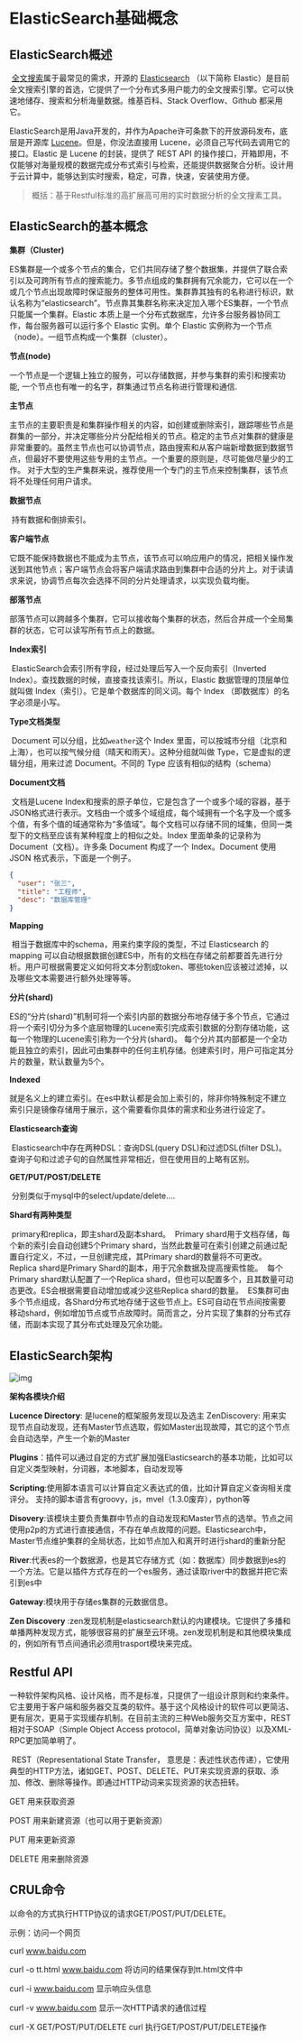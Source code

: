 # ElasticSearch基础概念

## ElasticSearch概述

​	[全文搜索](https://baike.baidu.com/item/%E5%85%A8%E6%96%87%E6%90%9C%E7%B4%A2%E5%BC%95%E6%93%8E)属于最常见的需求，开源的 [Elasticsearch](https://www.elastic.co/) （以下简称 Elastic）是目前全文搜索引擎的首选，它提供了一个分布式多用户能力的全文搜索引擎。它可以快速地储存、搜索和分析海量数据。维基百科、Stack Overflow、Github 都采用它。

​	ElasticSearch是用Java开发的，并作为Apache许可条款下的开放源码发布，底层是开源库 [Lucene](https://lucene.apache.org/)。但是，你没法直接用 Lucene，必须自己写代码去调用它的接口。Elastic 是 Lucene 的封装，提供了 REST API 的操作接口，开箱即用，不仅能够对海量规模的数据完成分布式索引与检索，还能提供数据聚合分析。设计用于云计算中，能够达到实时搜索，稳定，可靠，快速，安装使用方便。

> 概括：基于Restful标准的高扩展高可用的实时数据分析的全文搜素工具。

## ElasticSearch的基本概念

**集群（Cluster)**

​	ES集群是一个或多个节点的集合，它们共同存储了整个数据集，并提供了联合索引以及可跨所有节点的搜索能力。多节点组成的集群拥有冗余能力，它可以在一个或几个节点出现故障时保证服务的整体可用性。
​	集群靠其独有的名称进行标识，默认名称为“elasticsearch”。节点靠其集群名称来决定加入哪个ES集群，一个节点只能属一个集群。
​	Elastic 本质上是一个分布式数据库，允许多台服务器协同工作，每台服务器可以运行多个 Elastic 实例。单个 Elastic 实例称为一个节点（node）。一组节点构成一个集群（cluster）。

**节点(node)**

​	一个节点是一个逻辑上独立的服务，可以存储数据，并参与集群的索引和搜索功能, 一个节点也有唯一的名字，群集通过节点名称进行管理和通信.

**主节点**

​	主节点的主要职责是和集群操作相关的内容，如创建或删除索引，跟踪哪些节点是群集的一部分，并决定哪些分片分配给相关的节点。稳定的主节点对集群的健康是非常重要的。虽然主节点也可以协调节点，路由搜索和从客户端新增数据到数据节点，但最好不要使用这些专用的主节点。一个重要的原则是，尽可能做尽量少的工作。
对于大型的生产集群来说，推荐使用一个专门的主节点来控制集群，该节点将不处理任何用户请求。

**数据节点**

​	持有数据和倒排索引。

**客户端节点**

​	它既不能保持数据也不能成为主节点，该节点可以响应用户的情况，把相关操作发送到其他节点；客户端节点会将客户端请求路由到集群中合适的分片上。对于读请求来说，协调节点每次会选择不同的分片处理请求，以实现负载均衡。

**部落节点**

​	部落节点可以跨越多个集群，它可以接收每个集群的状态，然后合并成一个全局集群的状态，它可以读写所有节点上的数据。

**Index索引**

​	ElasticSearch会索引所有字段，经过处理后写入一个反向索引（Inverted Index）。查找数据的时候，直接查找该索引。所以，Elastic 数据管理的顶层单位就叫做 Index（索引）。它是单个数据库的同义词。每个 Index （即数据库）的名字必须是小写。

**Type文档类型**

​	Document 可以分组，比如`weather`这个 Index 里面，可以按城市分组（北京和上海），也可以按气候分组（晴天和雨天）。这种分组就叫做 Type，它是虚拟的逻辑分组，用来过滤 Document。不同的 Type 应该有相似的结构（schema）

**Document文档**

​	文档是Lucene Index和搜索的原子单位，它是包含了一个或多个域的容器，基于JSON格式进行表示。文档由一个或多个域组成，每个域拥有一个名字及一个或多个值，有多个值的域通常称为“多值域”。每个文档可以存储不同的域集，但同一类型下的文档至应该有某种程度上的相似之处。Index 里面单条的记录称为 Document（文档）。许多条 Document 构成了一个 Index。Document 使用 JSON 格式表示，下面是一个例子。

```json
{
  "user": "张三",
  "title": "工程师",
  "desc": "数据库管理"
}
```

**Mapping**

​	相当于数据库中的schema，用来约束字段的类型，不过 Elasticsearch 的 mapping 可以自动根据数据创建ES中，所有的文档在存储之前都要首先进行分析。用户可根据需要定义如何将文本分割成token、哪些token应该被过滤掉，以及哪些文本需要进行额外处理等等。

**分片(shard)** 

​	ES的“分片(shard)”机制可将一个索引内部的数据分布地存储于多个节点，它通过将一个索引切分为多个底层物理的Lucene索引完成索引数据的分割存储功能，这每一个物理的Lucene索引称为一个分片(shard)。
每个分片其内部都是一个全功能且独立的索引，因此可由集群中的任何主机存储。创建索引时，用户可指定其分片的数量，默认数量为5个。

**Indexed**

​	就是名义上的建立索引。在es中默认都是会加上索引的，除非你特殊制定不建立索引只是镜像存储用于展示，这个需要看你具体的需求和业务进行设定了。

**Elasticsearch查询**

​	Elasticsearch中存在两种DSL：查询DSL(query DSL)和过滤DSL(filter DSL)。查询子句和过滤子句的自然属性非常相近，但在使用目的上略有区别。

**GET/PUT/POST/DELETE**

​	分别类似于mysql中的select/update/delete....

**Shard有两种类型**

​	primary和replica，即主shard及副本shard。
​	Primary shard用于文档存储，每个新的索引会自动创建5个Primary shard，当然此数量可在索引创建之前通过配置自行定义，不过，一旦创建完成，其Primary shard的数量将不可更改。
​	Replica shard是Primary Shard的副本，用于冗余数据及提高搜索性能。
​	每个Primary shard默认配置了一个Replica shard，但也可以配置多个，且其数量可动态更改。ES会根据需要自动增加或减少这些Replica shard的数量。
​	ES集群可由多个节点组成，各Shard分布式地存储于这些节点上。
​	ES可自动在节点间按需要移动shard，例如增加节点或节点故障时。简而言之，分片实现了集群的分布式存储，而副本实现了其分布式处理及冗余功能。

## ElasticSearch架构

![img](./img/ElasticSearch_Framework.png)



**架构各模块介绍**

**Lucence Directory**:  是lucene的框架服务发现以及选主 ZenDiscovery: 用来实现节点自动发现，还有Master节点选取，假如Master出现故障，其它的这个节点会自动选举，产生一个新的Master

**Plugins**：插件可以通过自定的方式扩展加强Elasticsearch的基本功能，比如可以自定义类型映射，分词器，本地脚本，自动发现等

**Scripting**:使用脚本语言可以计算自定义表达式的值，比如计算自定义查询相关度评分。
支持的脚本语言有groovy，js，mvel（1.3.0废弃），python等

**Disovery**:该模块主要负责集群中节点的自动发现和Master节点的选举。节点之间使用p2p的方式进行直接通信，不存在单点故障的问题。Elasticsearch中，Master节点维护集群的全局状态，比如节点加入和离开时进行shard的重新分配

**River**:代表es的一个数据源，也是其它存储方式（如：数据库）同步数据到es的一个方法。它是以插件方式存在的一个es服务，通过读取river中的数据并把它索引到es中

**Gateway**:模块用于存储es集群的元数据信息。

**Zen Discovery**  :zen发现机制是elasticsearch默认的内建模块。它提供了多播和单播两种发现方式，能够很容易的扩展至云环境。zen发现机制是和其他模块集成的，例如所有节点间通讯必须用trasport模块来完成。



## Restful API

​	一种软件架构风格、设计风格，而不是标准，只提供了一组设计原则和约束条件。它主要用于客户端和服务器交互类的软件。基于这个风格设计的软件可以更简洁、更有层次，更易于实现缓存机制。在目前主流的三种Web服务交互方案中，REST相对于SOAP（Simple Object Access protocol，简单对象访问协议）以及XML-RPC更加简单明了。

​	REST（Representational State Transfer， 意思是：表述性状态传递），它使用典型的HTTP方法，诸如GET、POST、DELETE、PUT来实现资源的获取、添加、修改、删除等操作。即通过HTTP动词来实现资源的状态扭转。

GET 用来获取资源

POST 用来新建资源（也可以用于更新资源）

PUT 用来更新资源

DELETE 用来删除资源

## CRUL命令

以命令的方式执行HTTP协议的请求GET/POST/PUT/DELETE。

示例：访问一个网页

curl www.baidu.com

curl -o tt.html www.baidu.com    将访问的结果保存到tt.html文件中

curl -i www.baidu.com 显示响应头信息

curl -v www.baidu.com 显示一次HTTP请求的通信过程

curl -X GET/POST/PUT/DELETE curl    执行GET/POST/PUT/DELETE操作



